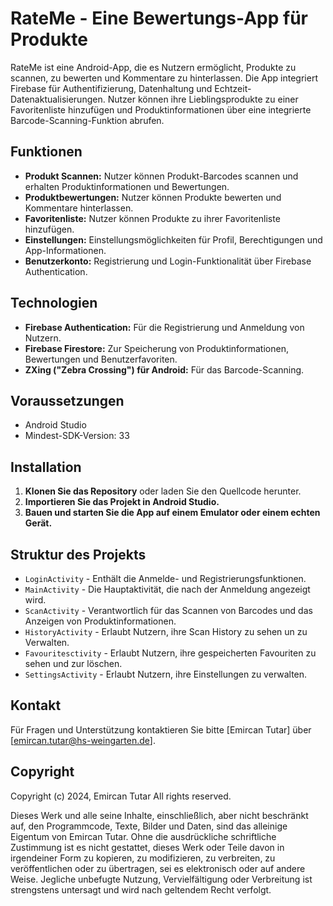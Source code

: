 # RateMe - Eine Bewertungs-App für Produkte

RateMe ist eine Android-App, die es Nutzern ermöglicht, Produkte zu scannen, zu bewerten und Kommentare zu hinterlassen. Die App integriert Firebase für Authentifizierung, Datenhaltung und Echtzeit-Datenaktualisierungen. Nutzer können ihre Lieblingsprodukte zu einer Favoritenliste hinzufügen und Produktinformationen über eine integrierte Barcode-Scanning-Funktion abrufen.

## Funktionen

- **Produkt Scannen:** Nutzer können Produkt-Barcodes scannen und erhalten Produktinformationen und Bewertungen.
- **Produktbewertungen:** Nutzer können Produkte bewerten und Kommentare hinterlassen.
- **Favoritenliste:** Nutzer können Produkte zu ihrer Favoritenliste hinzufügen.
- **Einstellungen:** Einstellungsmöglichkeiten für Profil, Berechtigungen und App-Informationen.
- **Benutzerkonto:** Registrierung und Login-Funktionalität über Firebase Authentication.

## Technologien

- **Firebase Authentication:** Für die Registrierung und Anmeldung von Nutzern.
- **Firebase Firestore:** Zur Speicherung von Produktinformationen, Bewertungen und Benutzerfavoriten.
- **ZXing ("Zebra Crossing") für Android:** Für das Barcode-Scanning.

## Voraussetzungen

- Android Studio
- Mindest-SDK-Version: 33

## Installation

1. **Klonen Sie das Repository** oder laden Sie den Quellcode herunter.
2. **Importieren Sie das Projekt in Android Studio.**
3. **Bauen und starten Sie die App auf einem Emulator oder einem echten Gerät.**

## Struktur des Projekts

- `LoginActivity` - Enthält die Anmelde- und Registrierungsfunktionen.
- `MainActivity` - Die Hauptaktivität, die nach der Anmeldung angezeigt wird.
- `ScanActivity` - Verantwortlich für das Scannen von Barcodes und das Anzeigen von Produktinformationen.
- `HistoryActivity` - Erlaubt Nutzern, ihre Scan History zu sehen un zu Verwalten.
- `Favouritesctivity` - Erlaubt Nutzern, ihre gespeicherten Favouriten zu sehen und zur löschen.
- `SettingsActivity` - Erlaubt Nutzern, ihre Einstellungen zu verwalten.

## Kontakt

Für Fragen und Unterstützung kontaktieren Sie bitte [Emircan Tutar] über [emircan.tutar@hs-weingarten.de].

## Copyright

Copyright (c) 2024, Emircan Tutar
All rights reserved.

Dieses Werk und alle seine Inhalte, einschließlich, aber nicht beschränkt auf, den Programmcode, Texte, Bilder und Daten, sind das alleinige Eigentum von Emircan Tutar. Ohne die ausdrückliche schriftliche Zustimmung ist es nicht gestattet, dieses Werk oder Teile davon in irgendeiner Form zu kopieren, zu modifizieren, zu verbreiten, zu veröffentlichen oder zu übertragen, sei es elektronisch oder auf andere Weise. Jegliche unbefugte Nutzung, Vervielfältigung oder Verbreitung ist strengstens untersagt und wird nach geltendem Recht verfolgt.


